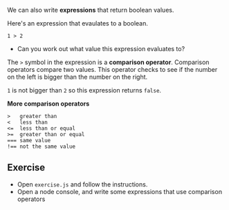 We can also write **expressions** that return boolean values.

Here's an expression that evaulates to a boolean.

```
1 > 2
```

* Can you work out what value this expression evaluates to?

The `>` symbol in the expression is a **comparison operator**. Comparison operators compare two values. This operator checks to see if the number on the left is bigger than the number on the right.

`1` is not bigger than `2` so this expression returns `false`.

**More comparison operators**

```
>   greater than
<   less than
<=  less than or equal
>=  greater than or equal
=== same value
!== not the same value
```

## Exercise

* Open `exercise.js` and follow the instructions.
* Open a node console, and write some expressions that use comparison operators
